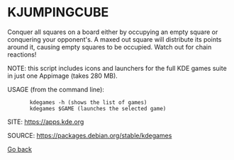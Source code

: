 # KJUMPINGCUBE

 Conquer all squares on a board either by occupying an empty
 square or conquering your opponent's. A maxed out square will
 distribute its points around it, causing empty squares to be
 occupied. Watch out for chain reactions! 
 
 NOTE: this script includes icons and launchers for the 
 full KDE games suite in just one Appimage (takes 280 MB).
 
 USAGE (from the command line):
 
           kdegames -h (shows the list of games)
           kdegames $GAME (launches the selected game)
           
 SITE: https://apps.kde.org

 SOURCE: https://packages.debian.org/stable/kdegames

 [Go back](https://portable-linux-apps.github.io/apps.html)
